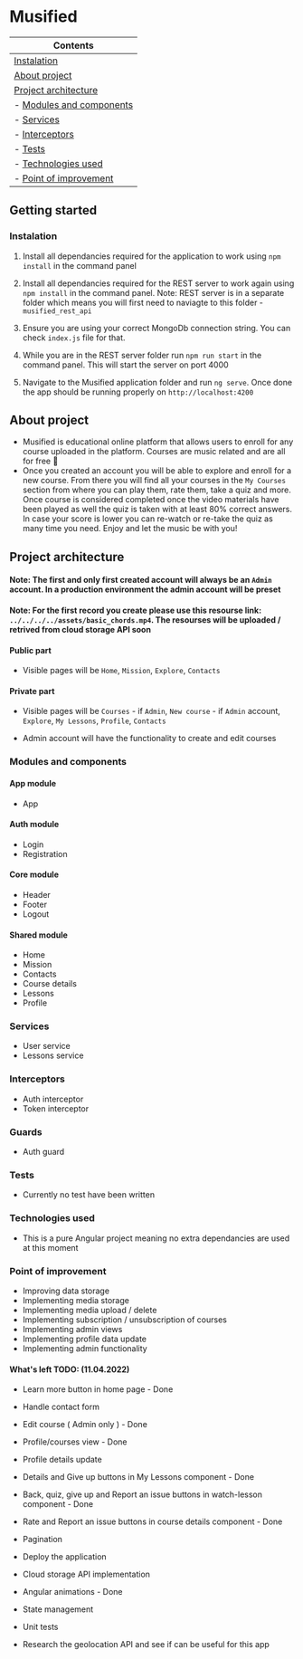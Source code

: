# Musified

| Contents
|---
| [Instalation](#Instalation)
| [About project](#About-Project)
| [Project architecture](#Project-architecture)
| - [Modules and components](#Modules-and-components)
| - [Services](#Services)
| - [Interceptors](#Interceptors)
| - [Tests](#Tests)
| - [Technologies used](#Technologies-used)
| - [Point of improvement](#Point-of-improvement)


## Getting started

### Instalation

1. Install all dependancies required for the application to work using `npm install` in the command panel

2. Install all dependancies required for the REST server to work again using `npm install` in the command panel. Note: REST server is in a separate folder which means you will first need to naviagte to this folder - `musified_rest_api`

3. Ensure you are using your correct MongoDb connection string. You can check `index.js` file for that.

4. While you are in the REST server folder run `npm run start` in the command panel. This will start the server on port 4000

5. Navigate to the Musified application folder and run `ng serve`. Once done the app should be running properly on `http://localhost:4200`

## About project

- Musified is educational online platform that allows users to enroll for any course uploaded in the platform. Courses are music related and are all for free 🙂
- Once you created an account you will be able to explore and enroll for a new course. From there you will find all your courses in the `My Courses` section from where you can play them, rate them, take a quiz and more. Once course is considered completed once the video materials have been played as well the quiz is taken with at least 80% correct answers. In case your score is lower you can re-watch or re-take the quiz as many time you need. Enjoy and let the music be with you!

## Project architecture

#### Note: The first and only first created account will always be an `Admin` account. In a production environment the admin account will be preset

#### Note: For the first record you create please use this resourse link: `../../../../assets/basic_chords.mp4`. The resourses will be uploaded / retrived from cloud storage API soon


#### Public part
- Visible pages will be `Home`, `Mission`, `Explore`, `Contacts`

#### Private part
- Visible pages will be `Courses` - if `Admin`, `New course` - if `Admin` account, `Explore`, `My Lessons`, `Profile`, `Contacts`

- Admin account will have the functionality to create and edit courses

### Modules and components

#### App module
 * App

#### Auth module
 * Login
 * Registration

#### Core module
 * Header
 * Footer
 * Logout

#### Shared module
- Home
- Mission
- Contacts
- Course details
- Lessons
- Profile

### Services

- User service
- Lessons service

### Interceptors

- Auth interceptor
- Token interceptor

### Guards

- Auth guard

### Tests

- Currently no test have been written

### Technologies used

- This is a pure Angular project meaning no extra dependancies are used at this moment

### Point of improvement

- Improving data storage
- Implementing media storage
- Implementing media upload / delete
- Implementing subscription / unsubscription of courses
- Implementing admin views
- Implementing profile data update
- Implementing admin functionality

#### What's left TODO: (11.04.2022)
- Learn more button in home page - Done
- Handle contact form
- Edit course ( Admin only ) - Done
- Profile/courses view - Done
- Profile details update
- Details and Give up buttons in My Lessons component - Done
- Back, quiz, give up and Report an issue buttons in watch-lesson component - Done
- Rate and Report an issue buttons in course details component - Done
- Pagination

- Deploy the application
- Cloud storage API implementation
- Angular animations - Done
- State management
- Unit tests
- Research the geolocation API and see if can be useful for this app